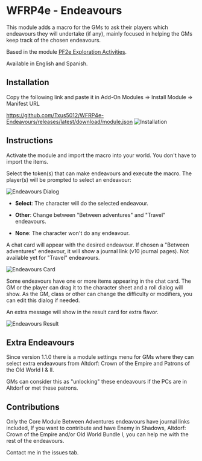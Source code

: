 # WFRP4e - Endeavours
This module adds a macro for the GMs to ask their players which endeavours they will undertake (if any), mainly focused in helping the GMs keep track of the chosen endeavours.

Based in the module [PF2e Exploration Activities](https://github.com/IcyLemonZ/pf2e-exploration-activities).

Available in English and Spanish.

## Installation
Copy the following link and paste it in Add-On Modules => Install Module => Manifest URL

https://github.com/Txus5012/WFRP4e-Endeavours/releases/latest/download/module.json
![Installation](https://user-images.githubusercontent.com/87753744/217327313-8a8f35db-e75c-4780-99dc-03b85a130f7d.jpg)

## Instructions
Activate the module and import the macro into your world. You don't have to import the items.

Select the token(s) that can make endeavours and execute the macro. The player(s) will be prompted to select an endeavour:

![Endeavours Dialog](https://user-images.githubusercontent.com/87753744/214647333-541fbd6a-45e0-4bed-bea3-7ab9f44e2f9f.jpg)

- **Select**: The character will do the selected endeavour.

- **Other**: Change between "Between adventures" and "Travel" endeavours.

- **None**: The character won't do any endeavour.

A chat card will appear with the desired endeavour. If chosen a "Between adventures" endeavour, it will show a journal link (v10 journal pages). Not available yet for "Travel" endeavours.

![Endeavours Card](https://user-images.githubusercontent.com/87753744/214649375-bfff0e86-040f-4e75-ac9b-2ed6e7a24ace.jpg)

Some endeavours have one or more items appearing in the chat card. The GM or the player can drag it to the character sheet and a roll dialog will show. As the GM, class or other can change the difficulty or modifiers, you can edit this dialog if needed.

An extra message will show in the result card for extra flavor.

![Endeavours Result](https://user-images.githubusercontent.com/87753744/214651418-00d20e0c-5309-47bb-b6fe-835113b96780.jpg)

## Extra Endeavours
Since version 1.1.0 there is a module settings menu for GMs where they can select extra endeavours from Altdorf: Crown of the Empire and Patrons of the Old World I & II.

GMs can consider this as "unlocking" these endeavours if the PCs are in Altdorf or met these patrons.

## Contributions
Only the Core Module Between Adventures endeavours have journal links included, If you want to contribute and have Enemy in Shadows, Altdorf: Crown of the Empire and/or Old World Bundle I, you can help me with the rest of the endeavours.

Contact me in the issues tab.
